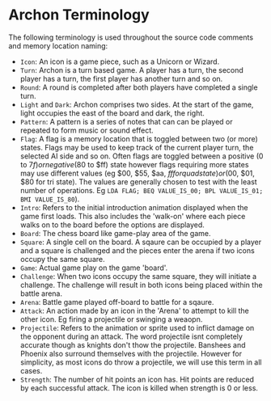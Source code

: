 # Archon Terminology

The following terminology is used throughout the source code comments and memory location naming:

- `Icon`: An icon is a game piece, such as a Unicorn or Wizard.
- `Turn`: Archon is a turn based game. A player has a turn, the second player has a turn, the first player has another turn and so on.
- `Round`: A round is completed after both players have completed a single turn.
- `Light` and `Dark`: Archon comprises two sides. At the start of the game, light occupies the east of the board and dark, the right.
- `Pattern`: A pattern is a series of notes that can can be played or repeated to form music or sound effect.
- `Flag`: A flag is a memory location that is toggled between two (or more) states. Flags may be used to keep track of the current player turn, the selected AI side and so on. Often flags are toggled between a positive (0 to $7f) or negative ($80 to $ff) state however flags requiring more states may use different values (eg $00, $55, $aa, $ff for quad state) or ($00, $01, $80 for tri state). The values are generally chosen to test with the least number of operations. Eg `LDA FLAG; BEQ VALUE_IS_00; BPL VALUE_IS_01; BMI VALUE_IS_80`).
- `Intro`: Refers to the initial introduction animation displayed when the game first loads. This also includes the 'walk-on' where each piece walks on to the board before the options are displayed.
- `Board`: The chess board like game-play area of the game.
- `Square`: A single cell on the board. A sqaure can be occupied by a player and a square is challenged and the pieces enter the arena if two icons occupy the same square.
- `Game`: Actual game play on the game 'board'.
- `Challenge`: When two icons occupy the same square, they will initiate a challenge. The challenge will result in both icons being placed within the battle arena.
- `Arena`: Battle game played off-board to battle for a sqaure.
- `Attack`: An action made by an icon in the 'Arena' to attempt to kill the other icon. Eg firing a projectile or swinging a weaopn.
- `Projectile`: Refers to the animation or sprite used to inflict damage on the opponent during an attack. The word projectile isnt completely accurate though as knights don't thow the projectile. Banshees and Phoenix also surround themselves with the projectile. However for simplicity, as most icons do throw a projectile, we will use this term in all cases.
- `Strength`: The number of hit points an icon has. Hit points are reduced by each successful attack. The icon is killed when strength is 0 or less.
